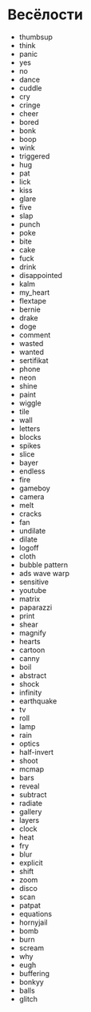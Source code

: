 # Весёлости

* thumbsup
* think
* panic
* yes
* no
* dance
* cuddle
* cry
* cringe
* cheer
* bored
* bonk
* boop
* wink
* triggered
* hug
* pat
* lick
* kiss
* glare
* five
* slap
* punch
* poke
* bite
* cake
* fuck
* drink
* disappointed
* kalm
* my\_heart
* flextape
* bernie
* drake
* doge
* comment
* wasted
* wanted
* sertifikat
* phone
* neon
* shine
* paint
* wiggle
* tile
* wall
* letters
* blocks
* spikes
* slice
* bayer
* endless
* fire
* gameboy
* camera
* melt
* cracks
* fan
* undilate
* dilate
* logoff
* cloth
* bubble pattern
* ads wave warp
* sensitive
* youtube
* matrix
* paparazzi
* print
* shear
* magnify
* hearts
* cartoon
* canny
* boil
* abstract
* shock
* infinity
* earthquake
* tv
* roll
* lamp
* rain
* optics
* half-invert
* shoot
* mcmap
* bars
* reveal
* subtract
* radiate
* gallery
* layers
* clock
* heat
* fry
* blur
* explicit
* shift
* zoom
* disco
* scan
* patpat
* equations
* hornyjail
* bomb
* burn
* scream
* why
* eugh
* buffering
* bonkyy
* balls
* glitch
